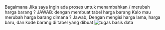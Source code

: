 


Bagaimana Jika saya ingin ada proses untuk menambahkan / merubah harga barang ?
JAWAB: dengan membuat tabel harga barang 
Kalo mau merubah harga barang dimana ? 
Jawab; Dengan mengisi harga lama, harga baru, dan kode barang di tabel yang dibuat
![tugas basis data](https://github.com/arizatus233/Learn_Phpmyadmin/assets/160198966/b5c8a16a-9a02-4767-b6c5-8b2cdd1984e1)
